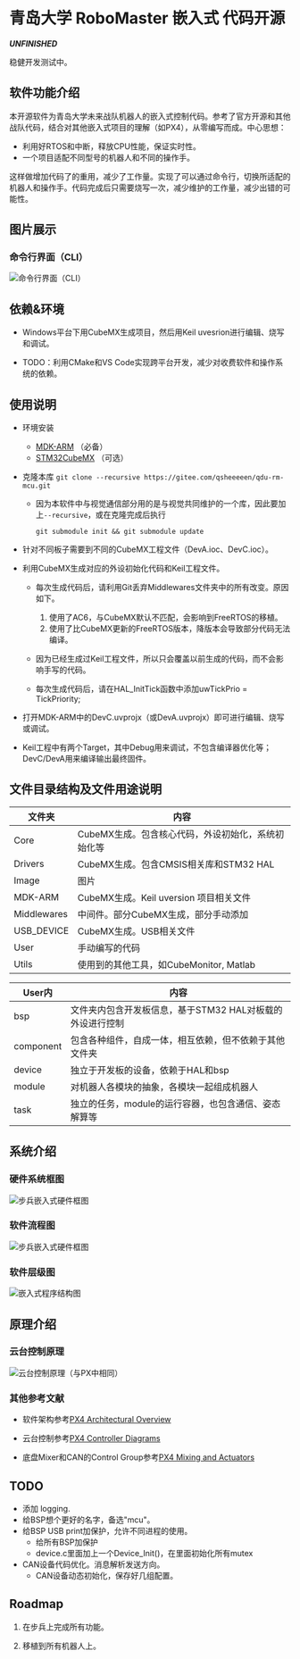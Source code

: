 # 青岛大学 RoboMaster 嵌入式 代码开源

***UNFINISHED***

稳健开发测试中。

## 软件功能介绍

本开源软件为青岛大学未来战队机器人的嵌入式控制代码。参考了官方开源和其他战队代码，结合对其他嵌入式项目的理解（如PX4），从零编写而成。中心思想：

- 利用好RTOS和中断，释放CPU性能，保证实时性。
- 一个项目适配不同型号的机器人和不同的操作手。

这样做增加代码了的重用，减少了工作量。实现了可以通过命令行，切换所适配的机器人和操作手。代码完成后只需要烧写一次，减少维护的工作量，减少出错的可能性。

## 图片展示

### 命令行界面（CLI）

![命令行界面（CLI）](./Image/命令行界面.png "命令行界面（CLI）")

## 依赖&环境

- Windows平台下用CubeMX生成项目，然后用Keil uvesrion进行编辑、烧写和调试。

- TODO：利用CMake和VS Code实现跨平台开发，减少对收费软件和操作系统的依赖。

## 使用说明

- 环境安装
  - [MDK-ARM](https://www.keil.com/) （必备）
  - [STM32CubeMX](https://www.st.com/zh/development-tools/stm32cubemx.html) （可选）

- 克隆本库 `git clone --recursive https://gitee.com/qsheeeeen/qdu-rm-mcu.git`

  - 因为本软件中与视觉通信部分用的是与视觉共同维护的一个库，因此要加上`--recursive`，或在克隆完成后执行

    `git submodule init && git submodule update `

- 针对不同板子需要到不同的CubeMX工程文件（DevA.ioc、DevC.ioc）。
- 利用CubeMX生成对应的外设初始化代码和Keil工程文件。

  - 每次生成代码后，请利用Git丢弃Middlewares文件夹中的所有改变。原因如下。

    1. 使用了AC6，与CubeMX默认不匹配，会影响到FreeRTOS的移植。
    2. 使用了比CubeMX更新的FreeRTOS版本，降版本会导致部分代码无法编译。
  - 因为已经生成过Keil工程文件，所以只会覆盖以前生成的代码，而不会影响手写的代码。
  - 每次生成代码后，请在HAL_InitTick函数中添加uwTickPrio = TickPriority;
- 打开MDK-ARM中的DevC.uvprojx（或DevA.uvprojx）即可进行编辑、烧写或调试。
- Keil工程中有两个Target，其中Debug用来调试，不包含编译器优化等；DevC/DevA用来编译输出最终固件。

## 文件目录结构及文件用途说明

| 文件夹 | 内容 |
| ---- | ----  |
| Core | CubeMX生成。包含核心代码，外设初始化，系统初始化等 |
| Drivers | CubeMX生成。包含CMSIS相关库和STM32 HAL |
| Image | 图片 |
| MDK-ARM | CubeMX生成。Keil uversion 项目相关文件 |
| Middlewares | 中间件。部分CubeMX生成，部分手动添加 |
| USB_DEVICE | CubeMX生成。USB相关文件 |
| User | 手动编写的代码 |
| Utils | 使用到的其他工具，如CubeMonitor, Matlab |

| User内 | 内容 |
| ---- | ----  |
| bsp | 文件夹内包含开发板信息，基于STM32 HAL对板载的外设进行控制|
| component | 包含各种组件，自成一体，相互依赖，但不依赖于其他文件夹|
| device | 独立于开发板的设备，依赖于HAL和bsp|
| module | 对机器人各模块的抽象，各模块一起组成机器人|
| task | 独立的任务，module的运行容器，也包含通信、姿态解算等 |

## 系统介绍

### 硬件系统框图

![步兵嵌入式硬件框图](./Image/步兵嵌入式硬件框图.png "步兵嵌入式硬件框图")

### 软件流程图

![步兵嵌入式硬件框图](./Image/嵌入式程序流程图.png "步兵嵌入式硬件框图")

### 软件层级图

![嵌入式程序结构图](./Image/嵌入式程序结构图.png "嵌入式程序结构图")

## 原理介绍

### 云台控制原理

![云台控制原理（与PX中相同）](./Image/云台控制原理.png "嵌入式程序结构图")

### 其他参考文献

- 软件架构参考[PX4 Architectural Overview](https://dev.px4.io/master/en/concept/architecture.html)

- 云台控制参考[PX4 Controller Diagrams](https://dev.px4.io/master/en/flight_stack/controller_diagrams.html)

- 底盘Mixer和CAN的Control Group参考[PX4 Mixing and Actuators](https://dev.px4.io/master/en/concept/mixing.html)

## TODO

- 添加 logging.
- 给BSP想个更好的名字，备选"mcu"。
- 给BSP USB print加保护，允许不同进程的使用。
  - 给所有BSP加保护
  - device.c里面加上一个Device_Init()，在里面初始化所有mutex
- CAN设备代码优化。消息解析发送方向。
  - CAN设备动态初始化，保存好几组配置。

## Roadmap

1. 在步兵上完成所有功能。

1. 移植到所有机器人上。

